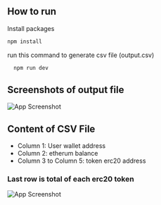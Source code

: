 
## How to run

Install packages

```bash
npm install 
```

run this command to generate csv file (output.csv)

```bash
  npm run dev
```


## Screenshots of output file

![App Screenshot](https://img001.prntscr.com/file/img001/iitsH6LTRouv4ON27MvKVg.png)


## Content of CSV File
- Column 1: User wallet address
- Column 2: etherum balance
- Column 3 to Column 5: token erc20 address

### Last row is total of each erc20 token
![App Screenshot](https://img001.prntscr.com/file/img001/n2_6K9kOQNq4w8dJ2AOjaQ.png)

